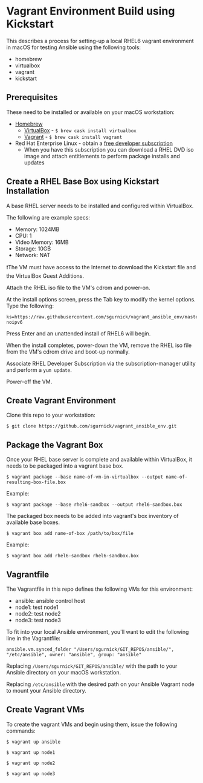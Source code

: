 # Vagrant Environment Build using Kickstart

This describes a process for setting-up a local RHEL6 vagrant environment in macOS for testing Ansible using the following tools:
- homebrew
- virtualbox
- vagrant
- kickstart

## Prerequisites

These need to be installed or available on your macOS workstation:
- [Homebrew](https://brew.sh/)
  - [VirtualBox](https://www.virtualbox.org/) - ```$ brew cask install virtualbox```
  - [Vagrant](https://www.vagrantup.com/) - ```$ brew cask install vagrant```
- Red Hat Enterprise Linux - obtain a [free developer subscription](https://developers.redhat.com/blog/2016/03/31/no-cost-rhel-developer-subscription-now-available/)
  - When you have this subscription you can download a RHEL DVD iso image and attach entitlements to perform package installs and updates

## Create a RHEL Base Box using Kickstart Installation
A base RHEL server needs to be installed and configured within VirtualBox.

The following are example specs:

- Memory: 1024MB
- CPU: 1
- Video Memory: 16MB
- Storage: 10GB
- Network: NAT

:heavy_exclamation_mark:The VM must have access to the Internet to download the Kickstart file and the VirtualBox Guest Additions.

Attach the RHEL iso file to the VM's cdrom and power-on.

At the install options screen, press the Tab key to modify the kernel options. Type the following:
```
ks=https://raw.githubusercontent.com/sgurnick/vagrant_ansible_env/master/ks.cfg noipv6
```
Press Enter and an unattended install of RHEL6 will begin.

When the install completes, power-down the VM, remove the RHEL iso file from the VM's cdrom drive and boot-up normally.

Associate RHEL Developer Subscription via the subscription-manager utility and perform a ```yum update```.

Power-off the VM.

## Create Vagrant Environment
Clone this repo to your workstation:
```
$ git clone https://github.com/sgurnick/vagrant_ansible_env.git
```
## Package the Vagrant Box
Once your RHEL base server is complete and available within VirtualBox, it needs to be packaged into a vagrant base box.

```
$ vagrant package --base name-of-vm-in-virtualbox --output name-of-resulting-box-file.box
```
Example:
```
$ vagrant package --base rhel6-sandbox --output rhel6-sandbox.box
```

The packaged box needs to be added into vagrant's box inventory of available base boxes.
```
$ vagrant box add name-of-box /path/to/box/file
```
Example:
```
$ vagrant box add rhel6-sandbox rhel6-sandbox.box
```

## Vagrantfile
The Vagrantfile in this repo defines the following VMs for this environment:
- ansible: ansible control host
- node1: test node1
- node2: test node2
- node3: test node3

To fit into your local Ansible environment, you'll want to edit the following line in the Vagrantfile:
```
ansible.vm.synced_folder "/Users/sgurnick/GIT_REPOS/ansible/", "/etc/ansible", owner: "ansible", group: "ansible"
```
Replacing ```/Users/sgurnick/GIT_REPOS/ansible/``` with the path to your Ansible directory on your macOS workstation.

Replacing ```/etc/ansible``` with the desired path on your Ansible Vagrant node to mount your Ansible directory. 

## Create Vagrant VMs
To create the vagrant VMs and begin using them, issue the following commands:
```
$ vagrant up ansible

$ vagrant up node1

$ vagrant up node2

$ vagrant up node3
```
